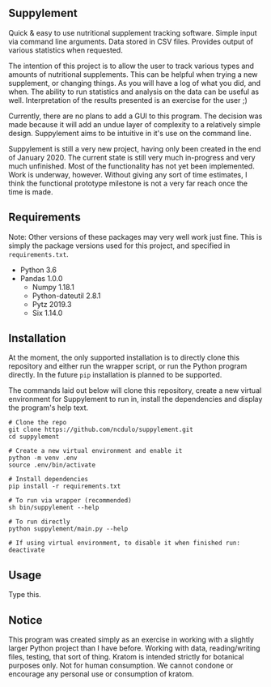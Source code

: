 Suppylement
---------
Quick & easy to use nutritional supplement tracking software. Simple input via
command line arguments. Data stored in CSV files. Provides output of various
statistics when requested.

The intention of this project is to allow the user to track various types and
amounts of nutritional supplements. This can be helpful when trying a new
supplement, or changing things. As you will have a log of what you did, and
when. The ability to run statistics and analysis on the data can be useful as
well. Interpretation of the results presented is an exercise for the user ;)

Currently, there are no plans to add a GUI to this program. The decision was
made because it will add an undue layer of complexity to a relatively simple
design. Suppylement aims to be intuitive in it's use on the command line.

Suppylement is still a very new project, having only been created in the end
of January 2020. The current state is still very much in-progress and very
much unfinished. Most of the functionality has not yet been implemented. Work
is underway, however. Without giving any sort of time estimates, I think the
functional prototype milestone is not a very far reach once the time is made.

Requirements
------------
Note: Other versions of these packages may very well work just fine. This
is simply the package versions used for this project, and specified in
`requirements.txt`.

* Python 3.6
* Pandas 1.0.0
  * Numpy 1.18.1
  * Python-dateutil 2.8.1
  * Pytz 2019.3
  * Six 1.14.0

Installation
------------
At the moment, the only supported installation is to directly clone this
repository and either run the wrapper script, or run the Python program
directly. In the future `pip` installation is planned to be supported.

The commands laid out below will clone this repository, create a new virtual
environment for Suppylement to run in, install the dependencies and display
the program's help text.


```
# Clone the repo
git clone https://github.com/ncdulo/suppylement.git
cd suppylement

# Create a new virtual environment and enable it
python -m venv .env
source .env/bin/activate

# Install dependencies
pip install -r requirements.txt

# To run via wrapper (recommended)
sh bin/suppylement --help

# To run directly
python suppylement/main.py --help

# If using virtual environment, to disable it when finished run:
deactivate
```

Usage
-----
Type this.

Notice
------
This program was created simply as an exercise in working with a slightly
larger Python project than I have before. Working with data, reading/writing
files, testing, that sort of thing. Kratom is intended strictly for botanical
purposes only. Not for human consumption. We cannot condone or encourage any
personal use or consumption of kratom.
